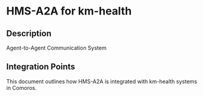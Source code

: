# HMS-A2A for km-health

## Description

Agent-to-Agent Communication System

## Integration Points

This document outlines how HMS-A2A is integrated with km-health systems in Comoros.
